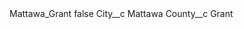 <?xml version="1.0" encoding="UTF-8"?>
<CustomMetadata xmlns="http://soap.sforce.com/2006/04/metadata" xmlns:xsi="http://www.w3.org/2001/XMLSchema-instance" xmlns:xsd="http://www.w3.org/2001/XMLSchema">
    <label>Mattawa_Grant</label>
    <protected>false</protected>
    <values>
        <field>City__c</field>
        <value xsi:type="xsd:string">Mattawa</value>
    </values>
    <values>
        <field>County__c</field>
        <value xsi:type="xsd:string">Grant</value>
    </values>
</CustomMetadata>
